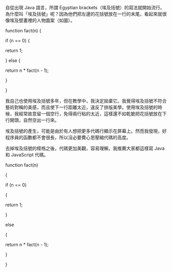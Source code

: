 自從出現 Java 語言，所謂 Egyptian brackets（埃及括號）的寫法就開始流行。為什麼叫「埃及括號」呢？因為他們把左邊的花括號放在一行的末尾，看起來就很像埃及壁畫裡的人物圖案（如圖）。

function fact(n) {

if (n == 0) {

return 1;

} else {

return n * fact(n - 1);

}

}

我自己也使用埃及括號多年，但在教學中，我決定拋棄它。我覺得埃及括號不符合藝術對稱的美感，而且使下一行距離太近，違反了排版美學。使用埃及括號的時候，我經常故意留一個空行，免得兩行粘的太近，這樣還不如乾脆把花括號放在下行開頭，自然空出一行來。

埃及括號的產生，可能是由於有人想把更多代碼行顯示在屏幕上。然而我發現，好程序員的函數都不會很長，所以沒必要費心思壓縮代碼的高度。

去掉埃及括號的桎梏之後，代碼更加美觀，容易理解。我推薦大家都這樣寫 Java 和 JavaScript 代碼。

function fact(n)

{

if (n == 0)

{

return 1;

}

else

{

return n * fact(n - 1);

}

}
